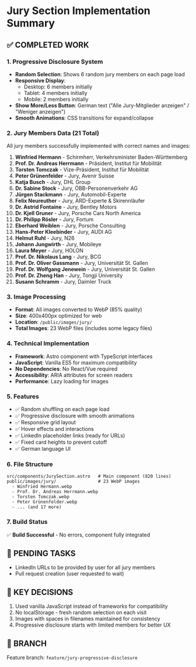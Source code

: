 # Jury Section Implementation Summary

## ✅ COMPLETED WORK

### 1. Progressive Disclosure System
- **Random Selection**: Shows 6 random jury members on each page load
- **Responsive Display**:
  - Desktop: 6 members initially
  - Tablet: 4 members initially  
  - Mobile: 2 members initially
- **Show More/Less Button**: German text ("Alle Jury-Mitglieder anzeigen" / "Weniger anzeigen")
- **Smooth Animations**: CSS transitions for expand/collapse

### 2. Jury Members Data (21 Total)
All jury members successfully implemented with correct names and images:

1. **Winfried Hermann** - Schirmherr, Verkehrsminister Baden-Württemberg
2. **Prof. Dr. Andreas Herrmann** - Präsident, Institut für Mobilität
3. **Torsten Tomczak** - Vize-Präsident, Institut für Mobilität
4. **Peter Grünenfelder** - Jury, Avenir Suisse
5. **Katja Busch** - Jury, DHL Group
6. **Dr. Sabine Stock** - Jury, ÖBB-Personenverkehr AG
7. **Jürgen Stackmann** - Jury, Automobil-Experte
8. **Felix Neureuther** - Jury, ARD-Experte & Skirennläufer
9. **Dr. Astrid Fontaine** - Jury, Bentley Motors
10. **Dr. Kjell Gruner** - Jury, Porsche Cars North America
11. **Dr. Philipp Rösler** - Jury, Fortum
12. **Eberhard Weiblen** - Jury, Porsche Consulting
13. **Hans-Peter Kleebinder** - Jury, AUDI AG
14. **Helmut Ruhl** - Jury, N26
15. **Johann Jungwirth** - Jury, Mobileye
16. **Laura Meyer** - Jury, HOLON
17. **Prof. Dr. Nikolaus Lang** - Jury, BCG
18. **Prof. Dr. Oliver Gassmann** - Jury, Universität St. Gallen
19. **Prof. Dr. Wolfgang Jenewein** - Jury, Universität St. Gallen
20. **Prof. Dr. Zheng Han** - Jury, Tongji University
21. **Susann Schramm** - Jury, Daimler Truck

### 3. Image Processing
- **Format**: All images converted to WebP (85% quality)
- **Size**: 400x400px optimized for web
- **Location**: `/public/images/jury/`
- **Total Images**: 23 WebP files (includes some legacy files)

### 4. Technical Implementation
- **Framework**: Astro component with TypeScript interfaces
- **JavaScript**: Vanilla ES5 for maximum compatibility
- **No Dependencies**: No React/Vue required
- **Accessibility**: ARIA attributes for screen readers
- **Performance**: Lazy loading for images

### 5. Features
- ✅ Random shuffling on each page load
- ✅ Progressive disclosure with smooth animations
- ✅ Responsive grid layout
- ✅ Hover effects and interactions
- ✅ LinkedIn placeholder links (ready for URLs)
- ✅ Fixed card heights to prevent cutoff
- ✅ German language UI

### 6. File Structure
```
src/components/JurySection.astro   # Main component (820 lines)
public/images/jury/                # 23 WebP images
  - Winfried Hermann.webp
  - Prof. Dr. Andreas Herrmann.webp
  - Torsten Tomczak.webp
  - Peter Grünenfelder.webp
  - ... (and 17 more)
```

### 7. Build Status
✅ **Build Successful** - No errors, component fully integrated

## 📝 PENDING TASKS
- LinkedIn URLs to be provided by user for all jury members
- Pull request creation (user requested to wait)

## 🎯 KEY DECISIONS
1. Used vanilla JavaScript instead of frameworks for compatibility
2. No localStorage - fresh random selection on each visit
3. Images with spaces in filenames maintained for consistency
4. Progressive disclosure starts with limited members for better UX

## 🚀 BRANCH
Feature branch: `feature/jury-progressive-disclosure`